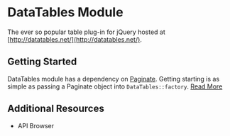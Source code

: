 # DataTables Module

The ever so popular table plug-in for jQuery hosted at [http://datatables.net/](http://datatables.net/).

## Getting Started

DataTables module has a dependency on [Paginate](https://github.com/morgan/kohana-paginate). 
Getting starting is as simple as passing a Paginate object into `DataTables::factory`. 
[Read More](basics)

## Additional Resources

- API Browser
